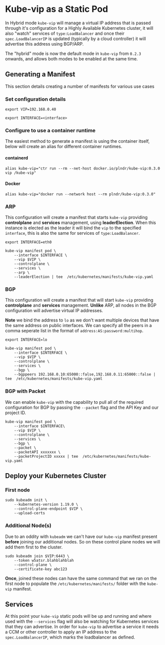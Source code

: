 # Kube-vip as a Static Pod

In Hybrid mode `kube-vip` will manage a virtual IP address that is passed through it's configuration for a Highly Available Kubernetes cluster, it will also "watch" services of `type:LoadBalancer` and once their `spec.LoadBalancerIP` is updated (typically by a cloud controller) it will advertise this address using BGP/ARP.

The "hybrid" mode is now the default mode in `kube-vip` from `0.2.3` onwards, and allows both modes to be enabled at the same time. 

## Generating a Manifest

This section details creating a number of manifests for various use cases

### Set configuration details

`export VIP=192.168.0.40`

`export INTERFACE=<interface>`

### Configure to use a container runtime

The easiest method to generate a manifest is using the container itself, below will create an alias for different container runtimes.

#### containerd
`alias kube-vip="ctr run --rm --net-host docker.io/plndr/kube-vip:0.3.0 vip /kube-vip"`

#### Docker
`alias kube-vip="docker run --network host --rm plndr/kube-vip:0.3.0"`


### ARP

This configuration will create a manifest that starts `kube-vip` providing **controlplane** and **services** management, using **leaderElection**. When this instance is elected as the leader it will bind the `vip` to the specified `interface`, this is also the same for services of `type:LoadBalancer`.

`export INTERFACE=eth0`

```
kube-vip manifest pod \
    --interface $INTERFACE \
    --vip $VIP \
    --controlplane \
    --services \
    --arp \
    --leaderElection | tee  /etc/kubernetes/manifests/kube-vip.yaml
```

### BGP

This configuration will create a manifest that will start `kube-vip` providing **controlplane** and **services** management. **Unlike** ARP, all nodes in the BGP configuration will advertise virtual IP addresses. 

**Note** we bind the address to `lo` as we don't want multiple devices that have the same address on public interfaces. We can specify all the peers in a comma seperate list in the format of `address:AS:password:multihop`.

`export INTERFACE=lo`

```
kube-vip manifest pod \
    --interface $INTERFACE \
    --vip $VIP \
    --controlplane \
    --services \
    --bgp \
    --bgppeers 192.168.0.10:65000::false,192.168.0.11:65000::false | tee  /etc/kubernetes/manifests/kube-vip.yaml
```

### BGP with Packet

We can enable `kube-vip` with the capability to pull all of the required configuration for BGP by passing the `--packet` flag and the API Key and our project ID.

```
kube-vip manifest pod \
    --interface $INTERFACE\
    --vip $VIP \
    --controlplane \
    --services \
    --bgp \
    --packet \
    --packetAPI xxxxxxx \
    --packetProjectID xxxxx | tee  /etc/kubernetes/manifests/kube-vip.yaml
```

## Deploy your Kubernetes Cluster

### First node

```
sudo kubeadm init \
    --kubernetes-version 1.19.0 \
    --control-plane-endpoint $VIP \
    --upload-certs
```

### Additional Node(s)

Due to an oddity with `kubeadm` we can't have our `kube-vip` manifest present **before** joining our additional nodes. So on these control plane nodes we will add them first to the cluster.

```
sudo kubeadm join $VIP:6443 \
    --token w5atsr.blahblahblah 
    --control-plane \
    --certificate-key abc123
```

**Once**, joined these nodes can have the same command that we ran on the first node to populate the `/etc/kubernetes/manifests/` folder with the `kube-vip` manifest.

## Services

At this point your `kube-vip` static pods will be up and running and where used with the `--services` flag will also be watching for Kubernetes services that they can advertise. In order for `kube-vip` to advertise a service it needs a CCM or other controller to apply an IP address to the `spec.LoadBalancerIP`, which marks the loadbalancer as defined. 
